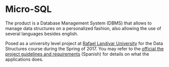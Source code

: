 # Micro-SQL

The product is a Database Management System (DBMS) that allows to manage data structures on a personalized fashion, also allowing the use of several languages besides english. 

Posed as a university level project at [Rafael Landivar University](http://principal.url.edu.gt/) for the Data Structures course during the Spring of 2017. You may refer to the [official the project guidelines and requirements](../master/Proyecto%20ED1%20Final.pdf) (Spanish) for details on what the applications does. 
